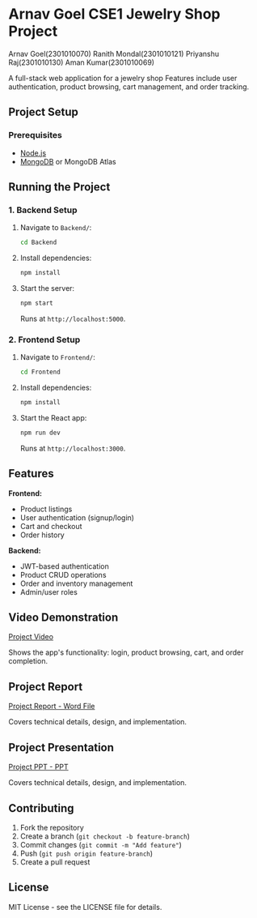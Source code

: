 # Arnav Goel CSE1 Jewelry Shop Project

Arnav Goel(2301010070)
Ranith Mondal(2301010121)
Priyanshu Raj(2301010130)
Aman Kumar(2301010069)

A full-stack web application for a jewelry shop Features include user authentication, product browsing, cart management, and order tracking.

## Project Setup

### Prerequisites
- [Node.js](https://nodejs.org/)
- [MongoDB](https://www.mongodb.com/try/download/community) or MongoDB Atlas


## Running the Project

### 1. Backend Setup
1. Navigate to `Backend/`:
   ```bash
   cd Backend
   ```
2. Install dependencies:
   ```bash
   npm install
   ```
3. Start the server:
   ```bash
   npm start
   ```
   Runs at `http://localhost:5000`.

### 2. Frontend Setup
1. Navigate to `Frontend/`:
   ```bash
   cd Frontend
   ```
2. Install dependencies:
   ```bash
   npm install
   ```
3. Start the React app:
   ```bash
   npm run dev
   ```
   Runs at `http://localhost:3000`.

## Features
**Frontend:**
- Product listings
- User authentication (signup/login)
- Cart and checkout
- Order history

**Backend:**
- JWT-based authentication
- Product CRUD operations
- Order and inventory management
- Admin/user roles

## Video Demonstration
[Project Video](https://drive.google.com/file/d/1l6mOqLRJfYdsPU3dQ41Nk6PwJMOEk_1f/view?usp=sharing)

Shows the app's functionality: login, product browsing, cart, and order completion.

## Project Report
[Project Report - Word File](https://docs.google.com/document/d/1kZPEr5LQ9OWb-cxZvSJhQ6WClzcInE27/edit?usp=sharing&ouid=108643416665566090446&rtpof=true&sd=true)

Covers technical details, design, and implementation.

## Project Presentation
[Project PPT - PPT](https://docs.google.com/presentation/d/1ipYcWo_lsQMJRc2CJSio2r3nEP7Fz5-2/edit?usp=sharing&ouid=108643416665566090446&rtpof=true&sd=true)

Covers technical details, design, and implementation.


## Contributing
1. Fork the repository
2. Create a branch (`git checkout -b feature-branch`)
3. Commit changes (`git commit -m "Add feature"`)
4. Push (`git push origin feature-branch`)
5. Create a pull request

## License
MIT License - see the LICENSE file for details.
